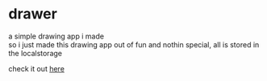 # drawer

a simple drawing app i made <br>
so i just made this drawing app out of fun and nothin special, all is stored in the localstorage <br>

check it out [here](https://hub.koneko.link/drawer/)
